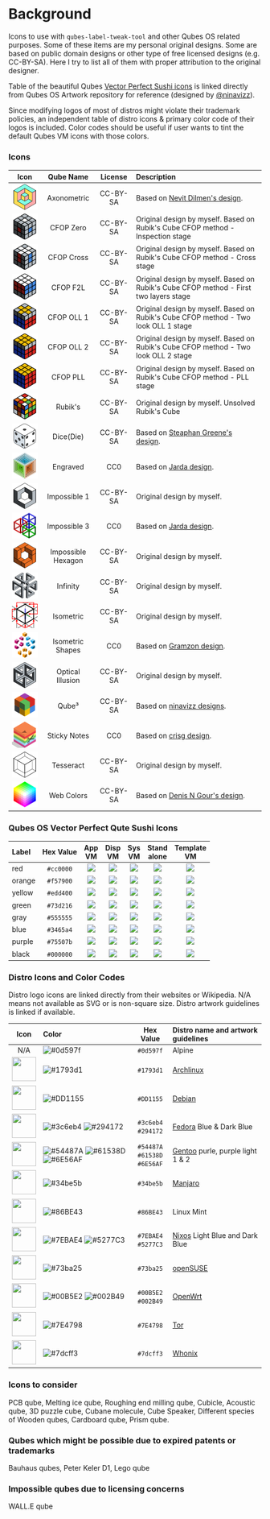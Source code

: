 # Background
Icons to use with `qubes-label-tweak-tool` and other Qubes OS related purposes.
Some of these items are my personal original designs. Some are based on public 
domain designs or other type of free licensed designs (e.g. CC-BY-SA). Here I
try to list all of them with proper attribution to the original designer.

Table of the beautiful Qubes 
[Vector Perfect Sushi icons](https://github.com/QubesOS/qubes-artwork) 
is linked directly from Qubes OS Artwork repository for reference (designed by
[@ninavizz](https://github.com/ninavizz)).

Since modifying logos of most of distros might violate their trademark policies,
an independent table of distro icons & primary color code of their logos is 
included. Color codes should be useful if user wants to tint the default Qubes 
VM icons with those colors.

### Icons

| Icon | Qube Name | License | Description |
| :---: | :---: | :---: | :--- |
| ![](qube-axonometric.svg) | Axonometric | CC-BY-SA | Based on [Nevit Dilmen's design](https://be.m.wikimedia.org/wiki/File:Axonometric-cube.svg). |
| ![](qube-cfop-0.svg) | CFOP Zero | CC-BY-SA | Original design by myself. Based on Rubik's Cube CFOP method - Inspection stage |
| ![](qube-cfop-cross.svg) | CFOP Cross | CC-BY-SA | Original design by myself. Based on Rubik's Cube CFOP method - Cross stage |
| ![](qube-cfop-f2l.svg) | CFOP F2L | CC-BY-SA | Original design by myself. Based on Rubik's Cube CFOP method - First two layers stage |
| ![](qube-cfop-oll-1.svg) | CFOP OLL 1 | CC-BY-SA | Original design by myself. Based on Rubik's Cube CFOP method - Two look OLL 1 stage |
| ![](qube-cfop-oll-2.svg) | CFOP OLL 2 | CC-BY-SA | Original design by myself. Based on Rubik's Cube CFOP method - Two look OLL 2 stage |
| ![](qube-cfop-pll.svg) | CFOP PLL | CC-BY-SA | Original design by myself. Based on Rubik's Cube CFOP method - PLL stage |
| ![](qube-cubist.svg) | Rubik's | CC-BY-SA | Original design by myself. Unsolved Rubik's Cube |
| ![](qube-dice.svg) | Dice(Die) | CC-BY-SA | Based on [Steaphan Greene's design](https://commons.wikimedia.org/wiki/File:2-Dice-Icon.svg). |
| ![](qube-engraved.svg) | Engraved | CC0 | Based on [Jarda design](https://openclipart.org/detail/177642/engraved-cube-2). |
| ![](qube-impossible-cube1.svg) | Impossible 1 | CC-BY-SA | Original design by myself. |
| ![](qube-impossible-cubes.svg) | Impossible 3 | CC0 | Based on [Jarda design](https://openclipart.org/detail/176610/impossible-cubes). |
| ![](qube-impossible-hexagon.svg) | Impossible<br />Hexagon | CC-BY-SA | Original design by myself. |
| ![](qube-infinity.svg) | Infinity | CC-BY-SA | Original design by myself. |
| ![](qube-isometric.svg) | Isometric | CC-BY-SA | Original design by myself. |
| ![](qube-isometric-shapes.svg) | Isometric Shapes | CC0 | Based on [Gramzon design](https://openclipart.org/detail/279989/isometric-shapes-1-cubes). |
| ![](qube-optical-illusion.svg) | Optical<br />Illusion | CC-BY-SA | Original design by myself. |
| ![](qube-square3.svg) | Qube&#x00B3; | CC-BY-SA | Based on [ninavizz designs](https://github.com/QubesOS/qubes-artwork). |
| ![](qube-sticky-notes.svg) | Sticky Notes | CC0 | Based on [crisg design](https://openclipart.org/detail/183333/sticky-cube-notes). |
| ![](qube-tesseract.svg) | Tesseract | CC-BY-SA | Original design by myself. |
| ![](qube-webcolors.svg) | Web Colors | CC-BY-SA | Based on [Denis N Gour's design](https://commons.wikimedia.org/wiki/File:Web_Color_Cube.svg). |

### Qubes OS Vector Perfect Qute Sushi Icons

| Label | Hex Value | App<br />VM | Disp<br />VM | Sys<br />VM | Stand<br />alone  | Template<br />VM |
| :--- | :---: | :---: | :---: | :---: | :---: | :---: |
| red | `#cc0000` | ![](https://raw.githubusercontent.com/QubesOS/qubes-artwork/main/icons/scalable/apps/appvm-red.svg) | ![](https://raw.githubusercontent.com/QubesOS/qubes-artwork/main/icons/scalable/apps/dispvm-red.svg) | ![](https://raw.githubusercontent.com/QubesOS/qubes-artwork/main/icons/scalable/apps/servicevm-red.svg) | ![](https://raw.githubusercontent.com/QubesOS/qubes-artwork/main/icons/scalable/apps/standalonevm-red.svg) | ![](https://raw.githubusercontent.com/QubesOS/qubes-artwork/main/icons/scalable/apps/templatevm-red.svg) |
| orange | `#f57900` | ![](https://raw.githubusercontent.com/QubesOS/qubes-artwork/main/icons/scalable/apps/appvm-orange.svg) | ![](https://raw.githubusercontent.com/QubesOS/qubes-artwork/main/icons/scalable/apps/dispvm-orange.svg) | ![](https://raw.githubusercontent.com/QubesOS/qubes-artwork/main/icons/scalable/apps/servicevm-orange.svg) | ![](https://raw.githubusercontent.com/QubesOS/qubes-artwork/main/icons/scalable/apps/standalonevm-orange.svg) | ![](https://raw.githubusercontent.com/QubesOS/qubes-artwork/main/icons/scalable/apps/templatevm-orange.svg) |
| yellow | `#edd400` | ![](https://raw.githubusercontent.com/QubesOS/qubes-artwork/main/icons/scalable/apps/appvm-yellow.svg) | ![](https://raw.githubusercontent.com/QubesOS/qubes-artwork/main/icons/scalable/apps/dispvm-yellow.svg) | ![](https://raw.githubusercontent.com/QubesOS/qubes-artwork/main/icons/scalable/apps/servicevm-yellow.svg) | ![](https://raw.githubusercontent.com/QubesOS/qubes-artwork/main/icons/scalable/apps/standalonevm-yellow.svg) | ![](https://raw.githubusercontent.com/QubesOS/qubes-artwork/main/icons/scalable/apps/templatevm-yellow.svg) |
| green | `#73d216` | ![](https://raw.githubusercontent.com/QubesOS/qubes-artwork/main/icons/scalable/apps/appvm-green.svg) | ![](https://raw.githubusercontent.com/QubesOS/qubes-artwork/main/icons/scalable/apps/dispvm-green.svg) | ![](https://raw.githubusercontent.com/QubesOS/qubes-artwork/main/icons/scalable/apps/servicevm-green.svg) | ![](https://raw.githubusercontent.com/QubesOS/qubes-artwork/main/icons/scalable/apps/standalonevm-green.svg) | ![](https://raw.githubusercontent.com/QubesOS/qubes-artwork/main/icons/scalable/apps/templatevm-green.svg) |
| gray | `#555555` | ![](https://raw.githubusercontent.com/QubesOS/qubes-artwork/main/icons/scalable/apps/appvm-gray.svg) | ![](https://raw.githubusercontent.com/QubesOS/qubes-artwork/main/icons/scalable/apps/dispvm-gray.svg) | ![](https://raw.githubusercontent.com/QubesOS/qubes-artwork/main/icons/scalable/apps/servicevm-gray.svg) | ![](https://raw.githubusercontent.com/QubesOS/qubes-artwork/main/icons/scalable/apps/standalonevm-gray.svg) | ![](https://raw.githubusercontent.com/QubesOS/qubes-artwork/main/icons/scalable/apps/templatevm-gray.svg) |
| blue | `#3465a4` | ![](https://raw.githubusercontent.com/QubesOS/qubes-artwork/main/icons/scalable/apps/appvm-blue.svg) | ![](https://raw.githubusercontent.com/QubesOS/qubes-artwork/main/icons/scalable/apps/dispvm-blue.svg) | ![](https://raw.githubusercontent.com/QubesOS/qubes-artwork/main/icons/scalable/apps/servicevm-blue.svg) | ![](https://raw.githubusercontent.com/QubesOS/qubes-artwork/main/icons/scalable/apps/standalonevm-blue.svg) | ![](https://raw.githubusercontent.com/QubesOS/qubes-artwork/main/icons/scalable/apps/templatevm-blue.svg) |
| purple | `#75507b` | ![](https://raw.githubusercontent.com/QubesOS/qubes-artwork/main/icons/scalable/apps/appvm-purple.svg) | ![](https://raw.githubusercontent.com/QubesOS/qubes-artwork/main/icons/scalable/apps/dispvm-purple.svg) | ![](https://raw.githubusercontent.com/QubesOS/qubes-artwork/main/icons/scalable/apps/servicevm-purple.svg) | ![](https://raw.githubusercontent.com/QubesOS/qubes-artwork/main/icons/scalable/apps/standalonevm-purple.svg) | ![](https://raw.githubusercontent.com/QubesOS/qubes-artwork/main/icons/scalable/apps/templatevm-purple.svg) |
| black | `#000000` | ![](https://raw.githubusercontent.com/QubesOS/qubes-artwork/main/icons/scalable/apps/appvm-black.svg) | ![](https://raw.githubusercontent.com/QubesOS/qubes-artwork/main/icons/scalable/apps/dispvm-black.svg) | ![](https://raw.githubusercontent.com/QubesOS/qubes-artwork/main/icons/scalable/apps/servicevm-black.svg) | ![](https://raw.githubusercontent.com/QubesOS/qubes-artwork/main/icons/scalable/apps/standalonevm-black.svg) | ![](https://raw.githubusercontent.com/QubesOS/qubes-artwork/main/icons/scalable/apps/templatevm-black.svg) |

### Distro Icons and Color Codes

Distro logo icons are linked directly from their websites or Wikipedia. N/A
means not available as SVG or is non-square size. Distro artwork guidelines is
linked if available.

| Icon | Color | Hex Value | Distro name and artwork guidelines |
| :---: | :--- | :---: | :--- |
| N/A | ![`#0d597f`](https://placehold.co/48x48/0d597f/0d597f.png) | `#0d597f` | Alpine |
| <img src="https://archlinux.org/static/logos/legacy/arch-legacy-blue2.3b770e580065.svg" width="48" height="48"> | ![`#1793d1`](https://placehold.co/48x48/1793d1/1793d1.png) | `#1793d1` | [Archlinux](https://archlinux.org/art/) |
| <img src="https://www.debian.org/logos/openlogo-nd.svg" width="48" height="48"> | ![`#DD1155`](https://placehold.co/48x48/DD1155/DD1155.png) | `#DD1155` | [Debian](https://wiki.debian.org/DebianLogo) |
| <img src="https://upload.wikimedia.org/wikipedia/commons/4/41/Fedora_icon_%282021%29.svg" width="48" height="48"> | ![`#3c6eb4`](https://placehold.co/48x48/3c6eb4/3c6eb4.png) ![`#294172`](https://placehold.co/48x48/294172/294172.png) | `#3c6eb4`<br />`#294172` | [Fedora](https://fedoraproject.org/wiki/Logo/UsageGuidelines#Colors) Blue & Dark Blue |
| <img src="https://www.gentoo.org/assets/img/logo/gentoo-signet.svg" width="48" height="48"> | ![`#54487A`](https://placehold.co/48x48/54487A/54487A.png) ![`#61538D`](https://placehold.co/48x48/61538D/61538D.png) ![`#6E56AF`](https://placehold.co/48x48/6E56AF/6E56AF.png) | `#54487A`<br />`#61538D`<br />`#6E56AF` | [Gentoo](https://wiki.gentoo.org/wiki/Project:Artwork/Colors) purle, purple light 1 & 2|
| <img src="https://gitlab.manjaro.org/artwork/branding/logo/-/raw/master/logo.svg" width="48" height="48"> | ![`#34be5b`](https://placehold.co/48x48/34be5b/34be5b.png) | `#34be5b` | [Manjaro](https://gitlab.manjaro.org/artwork) |
| <img src="https://upload.wikimedia.org/wikipedia/commons/3/3f/Linux_Mint_logo_without_wordmark.svg" width="48" height="48"> | ![`#86BE43`](https://placehold.co/48x48/86BE43/86BE43.png) | `#86BE43` | Linux Mint |
| <img src="https://raw.githubusercontent.com/NixOS/nixos-artwork/master/logo/nix-snowflake-colours.svg" width="48" height="48"> | ![`#7EBAE4`](https://placehold.co/48x48/7EBAE4/7EBAE4.png) ![`#5277C3`](https://placehold.co/48x48/5277C3/5277C3.png) | `#7EBAE4`<br />`#5277C3` |[Nixos](https://github.com/NixOS/nixos-artwork/blob/master/logo/README.md) Light Blue and Dark Blue |
| <img src="https://static.opensuse.org/favicon.svg" width="48" height="48"> | ![`#73ba25`](https://placehold.co/48x48/73ba25/73ba25.png) | `#73ba25` | [openSUSE](https://en.opensuse.org/Help:Colors) |
| <img src="https://raw.githubusercontent.com/openwrt/branding/master/logo/openwrt_logo_blue_and_dark_blue.svg" width="48" height="48"> | ![`#00B5E2`](https://placehold.co/48x48/00B5E2/00B5E2.png) ![`#002B49`](https://placehold.co/48x48/002B49/002B49.png) | `#00B5E2`<br />`#002B49` | [OpenWrt](https://github.com/openwrt/branding) |
| <img src="https://styleguide.torproject.org/static/images/tor-browser/stable/stable.svg" width="48" height="48"> | ![`#7E4798`](https://placehold.co/48x48/7E4798/7E4798.png) | `#7E4798` | [Tor](https://styleguide.torproject.org/brand-assets/) |
| <img src="https://www.whonix.org/favicon.svg?hsversion=2" width="48" height="48"> | ![`#7dcff3`](https://placehold.co/48x48/7dcff3/7dcff3.png) | `#7dcff3` | [Whonix](https://www.whonix.org/wiki/Dev/Logo) |

### Icons to consider
PCB qube, Melting ice qube, Roughing end milling qube, Cubicle, Acoustic qube,
3D puzzle cube, Cubane molecule, Cube Speaker, Different species of Wooden qubes, 
Cardboard qube, Prism qube.

### Qubes which might be possible due to expired patents or trademarks
Bauhaus qubes, Peter Keler D1, Lego qube

### Impossible qubes due to licensing concerns
WALL.E qube
